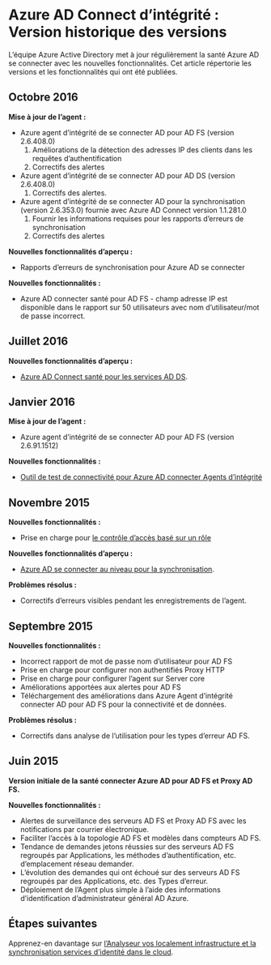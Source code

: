 <properties
    pageTitle="Azure AD Connect historique des versions d’intégrité"
    description="Ce document décrit les versions pour Azure AD connecter santé et ce qui a été inclus dans ces versions."
    services="active-directory"
    documentationCenter=""
    authors="karavar"
    manager="samueld"
    editor="curtand"/>

<tags
    ms.service="active-directory"
    ms.workload="identity"
    ms.tgt_pltfrm="na"
    ms.devlang="na"
    ms.topic="article"
    ms.date="10/18/2016"
    ms.author="vakarand"/>

# <a name="azure-ad-connect-health-version-release-history"></a>Azure AD Connect d’intégrité : Version historique des versions

L’équipe Azure Active Directory met à jour régulièrement la santé Azure AD se connecter avec les nouvelles fonctionnalités. Cet article répertorie les versions et les fonctionnalités qui ont été publiées.

## <a name="october-2016"></a>Octobre 2016
**Mise à jour de l’agent :**
- Azure agent d’intégrité de se connecter AD pour AD FS \(version 2.6.408.0\)
    1. Améliorations de la détection des adresses IP des clients dans les requêtes d’authentification
    2. Correctifs des alertes
- Azure agent d’intégrité de se connecter AD pour AD DS (version 2.6.408.0)
    1. Correctifs des alertes.
- Azure agent d’intégrité de se connecter AD pour la synchronisation (version 2.6.353.0) fournie avec Azure AD Connect version 1.1.281.0
    1. Fournir les informations requises pour les rapports d’erreurs de synchronisation
    2. Correctifs des alertes

**Nouvelles fonctionnalités d’aperçu :**
- Rapports d’erreurs de synchronisation pour Azure AD se connecter

**Nouvelles fonctionnalités :**
- Azure AD connecter santé pour AD FS - champ adresse IP est disponible dans le rapport sur 50 utilisateurs avec nom d’utilisateur/mot de passe incorrect.

## <a name="july-2016"></a>Juillet 2016

**Nouvelles fonctionnalités d’aperçu :**

- [Azure AD Connect santé pour les services AD DS](active-directory-aadconnect-health-adds.md).


## <a name="january-2016"></a>Janvier 2016


**Mise à jour de l’agent :**

- Azure agent d’intégrité de se connecter AD pour AD FS (version 2.6.91.1512)


**Nouvelles fonctionnalités :**

- [Outil de test de connectivité pour Azure AD connecter Agents d’intégrité](active-directory-aadconnect-health-agent-install.md#test-connectivity-to-azure-ad-connect-health-service)


## <a name="november-2015"></a>Novembre 2015


**Nouvelles fonctionnalités :**

- Prise en charge pour [le contrôle d’accès basé sur un rôle](active-directory-aadconnect-health-operations.md#manage-access-with-role-based-access-control)


**Nouvelles fonctionnalités d’aperçu :**

- [Azure AD se connecter au niveau pour la synchronisation](active-directory-aadconnect-health-sync.md).

**Problèmes résolus :**

- Correctifs d’erreurs visibles pendant les enregistrements de l’agent.

## <a name="september-2015"></a>Septembre 2015

**Nouvelles fonctionnalités :**

- Incorrect rapport de mot de passe nom d’utilisateur pour AD FS
- Prise en charge pour configurer non authentifiés Proxy HTTP
- Prise en charge pour configurer l’agent sur Server core
- Améliorations apportées aux alertes pour AD FS
- Téléchargement des améliorations dans Azure Agent d’intégrité connecter AD pour AD FS pour la connectivité et de données.


**Problèmes résolus :**

- Correctifs dans analyse de l’utilisation pour les types d’erreur AD FS.


## <a name="june-2015"></a>Juin 2015

**Version initiale de la santé connecter Azure AD pour AD FS et Proxy AD FS.**

**Nouvelles fonctionnalités :**

- Alertes de surveillance des serveurs AD FS et Proxy AD FS avec les notifications par courrier électronique.
- Faciliter l’accès à la topologie AD FS et modèles dans compteurs AD FS.
- Tendance de demandes jetons réussies sur des serveurs AD FS regroupés par Applications, les méthodes d’authentification, etc. d’emplacement réseau demander.
- L’évolution des demandes qui ont échoué sur des serveurs AD FS regroupés par des Applications, etc. des Types d’erreur.
- Déploiement de l’Agent plus simple à l’aide des informations d’identification d’administrateur général AD Azure.  




## <a name="next-steps"></a>Étapes suivantes
Apprenez-en davantage sur [l’Analyseur vos localement infrastructure et la synchronisation services d’identité dans le cloud](active-directory-aadconnect-health.md).

